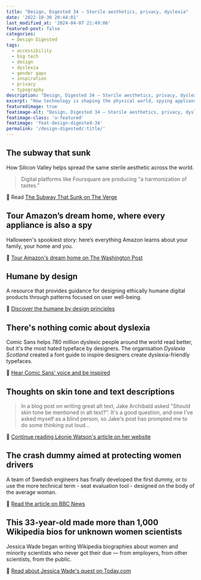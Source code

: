 ```yaml
---
title: "Design, Digested 34 – Sterile aesthetics, privacy, dyslexia"
date: '2022-10-30 20:44:01'
last_modified_at: '2024-04-07 21:49:06'
featured-post: false
categories:
  - Design Digested
tags:
  - accessibility
  - big tech
  - design
  - dyslexia
  - gender gaps
  - inspiration
  - privacy
  - typography
description: "Design, Digested 34 – Sterile aesthetics, privacy, dyslexia"
excerpt: "How technology is shaping the physical world, spying appliances, dyslexia-friendly typefaces and more."
featuredimage: true
featimage-alt: "Design, Digested 34 – Sterile aesthetics, privacy, dyslexia"
featimage-class: 'u-featured'
featimage: 'feat-design-digested-34'
permalink: '/design-digested/:title/'
---
```

## The subway that sunk

How Silicon Valley helps spread the same sterile aesthetic across the world. 

> Digital platforms like Foursquare are producing "a harmonization of tastes."

🔗 Read [The Subway That Sunk on The Verge](https://www.theverge.com/2016/8/3/12325104/airbnb-aesthetic-global-minimalism-startup-gentrification)

## Tour Amazon’s dream home, where every appliance is also a spy

Halloween's spookiest story: here’s everything Amazon learns about your family, your home and you.

🔗 [Tour Amazon's dream home on The Washington Post](https://www.washingtonpost.com/technology/interactive/2022/amazon-smart-home/)

## Humane by design

A resource that provides guidance for designing ethically humane digital products through patterns focused on user well-being.

🔗 [Discover the humane by design principles](https://humanebydesign.com/)

## There's nothing comic about dyslexia

Comic Sans helps 780 million dyslexic people around the world read better, but it's the most hated typeface by designers. The organisation _Dyslexia Scotland_ created a font guide to inspire designers create dyslexia-friendly typefaces.

🔗 [Hear Comic Sans' voice and be inspired](https://www.nothingcomicaboutdyslexia.com/)

## Thoughts on skin tone and text descriptions

> In a blog post on writing great alt text, Jake Archibald asked "Should skin tone be mentioned in alt text?". It's a good question, and one I've asked myself as a blind person, so Jake's post has prompted me to do some thinking out loud...

🔗 [Continue reading Léonie Watson's article on her website](https://tink.uk/thoughts-on-skin-tone-and-text-descriptions.md-notes-on-synthetic-speech/)

## The crash dummy aimed at protecting women drivers

A team of Swedish engineers has finally developed the first dummy, or to use the more technical term - seat evaluation tool - designed on the body of the average woman.

🔗 [Read the article on BBC News](https://www.bbc.com/news/technology-62877930)

## This 33-year-old made more than 1,000 Wikipedia bios for unknown women scientists

Jessica Wade began writing Wikipedia biographies about women and minority scientists who never got their due — from employers, from other scientists, from the public.

🔗 [Read about Jessica Wade's quest on Today.com](https://www.today.com/parents/jessica-wade-wikipedia-women-scientists-rcna51628)